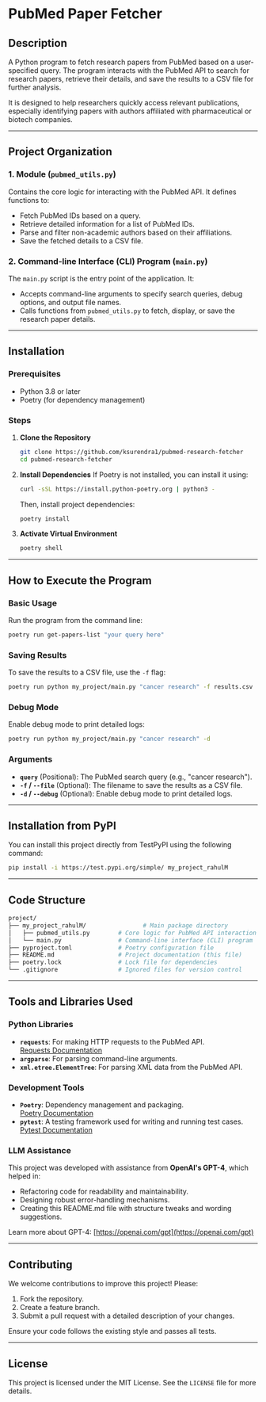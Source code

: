 # **PubMed Paper Fetcher**

## **Description**
A Python program to fetch research papers from PubMed based on a user-specified query. The program interacts with the PubMed API to search for research papers, retrieve their details, and save the results to a CSV file for further analysis.

It is designed to help researchers quickly access relevant publications, especially identifying papers with authors affiliated with pharmaceutical or biotech companies.

---

## **Project Organization**

### **1. Module (`pubmed_utils.py`)**
Contains the core logic for interacting with the PubMed API. It defines functions to:
- Fetch PubMed IDs based on a query.
- Retrieve detailed information for a list of PubMed IDs.
- Parse and filter non-academic authors based on their affiliations.
- Save the fetched details to a CSV file.

### **2. Command-line Interface (CLI) Program (`main.py`)**
The `main.py` script is the entry point of the application. It:
- Accepts command-line arguments to specify search queries, debug options, and output file names.
- Calls functions from `pubmed_utils.py` to fetch, display, or save the research paper details.

---

## **Installation**

### **Prerequisites**
- Python 3.8 or later
- Poetry (for dependency management)

### **Steps**
1. **Clone the Repository**
   ```bash
   git clone https://github.com/ksurendra1/pubmed-research-fetcher
   cd pubmed-research-fetcher
   ```

2. **Install Dependencies**
   If Poetry is not installed, you can install it using:
   ```bash
   curl -sSL https://install.python-poetry.org | python3 -
   ```
   Then, install project dependencies:
   ```bash
   poetry install
   ```

3. **Activate Virtual Environment**
   ```bash
   poetry shell
   ```

---

## **How to Execute the Program**

### **Basic Usage**
Run the program from the command line:
```bash
poetry run get-papers-list "your query here"
```

### **Saving Results**
To save the results to a CSV file, use the `-f` flag:
```bash
poetry run python my_project/main.py "cancer research" -f results.csv
```

### **Debug Mode**
Enable debug mode to print detailed logs:
```bash
poetry run python my_project/main.py "cancer research" -d
```

### **Arguments**
- **`query`** (Positional): The PubMed search query (e.g., "cancer research").
- **`-f` / `--file`** (Optional): The filename to save the results as a CSV file.
- **`-d` / `--debug`** (Optional): Enable debug mode to print detailed logs.

---

## **Installation from PyPI**
You can install this project directly from TestPyPI using the following command:
```bash
pip install -i https://test.pypi.org/simple/ my_project_rahulM
```

---

## **Code Structure**
```bash
project/
├── my_project_rahulM/                # Main package directory
│   ├── pubmed_utils.py        # Core logic for PubMed API interaction
│   └── main.py                # Command-line interface (CLI) program
├── pyproject.toml             # Poetry configuration file
├── README.md                  # Project documentation (this file)
├── poetry.lock                # Lock file for dependencies
└── .gitignore                 # Ignored files for version control
```

---

## **Tools and Libraries Used**

### **Python Libraries**
- **`requests`**: For making HTTP requests to the PubMed API.  
  [Requests Documentation](https://docs.python-requests.org/en/master/)
- **`argparse`**: For parsing command-line arguments.
- **`xml.etree.ElementTree`**: For parsing XML data from the PubMed API.

### **Development Tools**
- **`Poetry`**: Dependency management and packaging.  
  [Poetry Documentation](https://python-poetry.org/docs/)
- **`pytest`**: A testing framework used for writing and running test cases.  
  [Pytest Documentation](https://docs.pytest.org/)

### **LLM Assistance**
This project was developed with assistance from **OpenAI's GPT-4**, which helped in:
- Refactoring code for readability and maintainability.
- Designing robust error-handling mechanisms.
- Creating this README.md file with structure tweaks and wording suggestions.

Learn more about GPT-4: [https://openai.com/gpt](https://openai.com/gpt)

---

## **Contributing**
We welcome contributions to improve this project! Please:
1. Fork the repository.
2. Create a feature branch.
3. Submit a pull request with a detailed description of your changes.

Ensure your code follows the existing style and passes all tests.

---

## **License**
This project is licensed under the MIT License. See the `LICENSE` file for more details.
